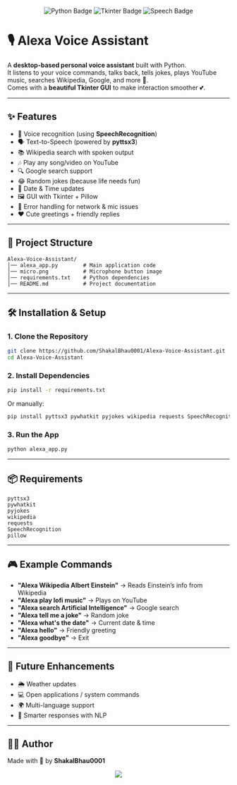 <!-- Banner -->
<p align="center">
  <img src="https://img.shields.io/badge/Python-Voice%20Assistant-blue?style=for-the-badge&logo=python" alt="Python Badge"/>
  <img src="https://img.shields.io/badge/GUI-Tkinter-green?style=for-the-badge&logo=tkinter" alt="Tkinter Badge"/>
  <img src="https://img.shields.io/badge/Speech-Recognition-orange?style=for-the-badge&logo=google" alt="Speech Badge"/>
</p>

# 🎙️ Alexa Voice Assistant

A **desktop-based personal voice assistant** built with Python.  
It listens to your voice commands, talks back, tells jokes, plays YouTube music, searches Wikipedia, Google, and more 🚀.  
Comes with a **beautiful Tkinter GUI** to make interaction smoother 💕.  

---

## ✨ Features

- 🎤 Voice recognition (using **SpeechRecognition**)
- 🗣️ Text-to-Speech (powered by **pyttsx3**)
- 📚 Wikipedia search with spoken output
- 🎶 Play any song/video on YouTube
- 🔍 Google search support
- 😂 Random jokes (because life needs fun)
- 📅 Date & Time updates
- 🖼️ GUI with Tkinter + Pillow
- 🚨 Error handling for network & mic issues
- ❤️ Cute greetings + friendly replies

---

## 📂 Project Structure

```
Alexa-Voice-Assistant/
│── alexa_app.py        # Main application code
│── micro.png           # Microphone button image
│── requirements.txt    # Python dependencies
│── README.md           # Project documentation
```

---

## 🛠️ Installation & Setup

### 1. Clone the Repository
```bash
git clone https://github.com/ShakalBhau0001/Alexa-Voice-Assistant.git
cd Alexa-Voice-Assistant
```

### 2. Install Dependencies
```bash
pip install -r requirements.txt
```

Or manually:
```bash
pip install pyttsx3 pywhatkit pyjokes wikipedia requests SpeechRecognition pillow
```

### 3. Run the App
```bash
python alexa_app.py
```

---

## 📦 Requirements

```
pyttsx3
pywhatkit
pyjokes
wikipedia
requests
SpeechRecognition
pillow
```

---

## 🎮 Example Commands

- **"Alexa Wikipedia Albert Einstein"** → Reads Einstein’s info from Wikipedia  
- **"Alexa play lofi music"** → Plays on YouTube  
- **"Alexa search Artificial Intelligence"** → Google search  
- **"Alexa tell me a joke"** → Random joke  
- **"Alexa what's the date"** → Current date & time  
- **"Alexa hello"** → Friendly greeting  
- **"Alexa goodbye"** → Exit  

---

## 🚀 Future Enhancements

- 🌦️ Weather updates  
- 💻 Open applications / system commands  
- 🌍 Multi-language support  
- 🧠 Smarter responses with NLP  

---

## 👨‍💻 Author

Made with 💖 by **ShakalBhau0001**  

<p align="center">
  <img src="https://img.shields.io/badge/Made%20with-Love-red?style=for-the-badge"/>
</p>
